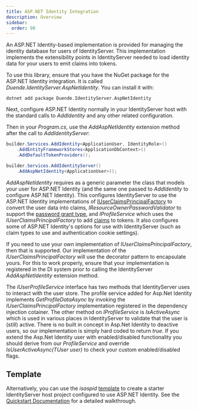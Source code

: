 ```yaml
---
title: ASP.NET Identity Integration
description: Overview
sidebar:
  order: 90
---
```



An ASP.NET Identity-based implementation is provided for managing the identity database for users of IdentityServer.
This implementation implements the extensibility points in IdentityServer needed to load identity data for your users to emit claims into tokens.

To use this library, ensure that you have the NuGet package for the ASP.NET Identity integration. 
It is called *Duende.IdentityServer.AspNetIdentity*.
You can install it with:

```
dotnet add package Duende.IdentityServer.AspNetIdentity
```

Next, configure ASP.NET Identity normally in your IdentityServer host with the standard calls to *AddIdentity* and any other related configuration.

Then in your *Program.cs*, use the *AddAspNetIdentity* extension method after the call to *AddIdentityServer*:

```cs
builder.Services.AddIdentity<ApplicationUser, IdentityRole>()
    .AddEntityFrameworkStores<ApplicationDbContext>()
    .AddDefaultTokenProviders();

builder.Services.AddIdentityServer()
    .AddAspNetIdentity<ApplicationUser>();
```

*AddAspNetIdentity* requires as a generic parameter the class that models your user for ASP.NET Identity (and the same one passed to *AddIdentity* to configure ASP.NET Identity).
This configures IdentityServer to use the ASP.NET Identity implementations of [IUserClaimsPrincipalFactory](https://docs.microsoft.com/en-us/dotnet/api/microsoft.aspnetcore.identity.iuserclaimsprincipalfactory-1) to convert the user data into claims, *IResourceOwnerPasswordValidator* to support the [password grant type](/identityserver/v7/tokens/password_grant), and *IProfileService* which uses the *IUserClaimsPrincipalFactory* to add [claims](/identityserver/v7/fundamentals/claims) to tokens.
It also configures some of ASP.NET Identity's options for use with IdentityServer (such as claim types to use and authentication cookie settings).

If you need to use your own implementation of *IUserClaimsPrincipalFactory*, then that is supported. Our implementation of the *IUserClaimsPrincipalFactory* will use the decorator pattern to encapsulate yours. For this to work properly, ensure that your implementation is registered in the DI system prior to calling the IdentityServer *AddAspNetIdentity* extension method.

The *IUserProfileService* interface has two methods that IdentityServer uses to interact with the user store. The profile service added for Asp.Net Identity implements *GetProfileDataAsync* by invoking the *IUserClaimsPrincipalFactory* implementation registered in the dependency injection cotainer. The other method on *IProfileService* is *IsActiveAsync* which is used in various places in IdentityServer to validate that the user is (still) active. There is no built in concept in Asp.Net Identity to deactive users, so our implementation is simply hard coded to return *true*. If you extend the Asp.Net Identity user with enabled/disabled functionality you should derive from our *ProfileService<TUser>* and override *IsUserActiveAsync(TUser user)* to check your custom enabled/disabled flags.

## Template
Alternatively, you can use the *isaspid* [template](/identityserver/v7/overview/packaging#templates) to create a starter IdentityServer host project configured to use ASP.NET Identity. See the [Quickstart Documentation](/identityserver/v7/quickstarts/5_aspnetid) for a detailed walkthrough. 
